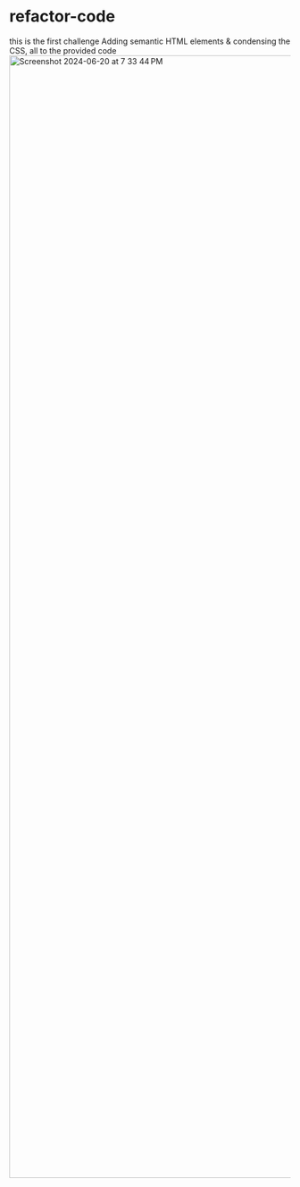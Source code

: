 # refactor-code
this is the first challenge 
Adding semantic HTML elements & condensing the CSS, 
all to the provided code
<img width="2011" alt="Screenshot 2024-06-20 at 7 33 44 PM" src="https://github.com/kalisurf3r/refactor-code/assets/135048388/416710c2-bf58-414a-822f-d7c51f15607e">
